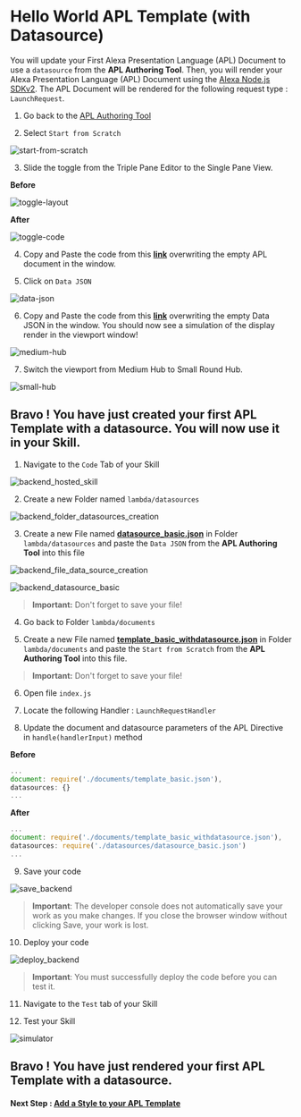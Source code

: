 # Hello World APL Template (with Datasource)

You will update your First Alexa Presentation Language (APL) Document to use a ```datasource``` from the **APL Authoring Tool**.
Then, you will render your Alexa Presentation Language (APL) Document using the [Alexa Node.js SDKv2](https://github.com/alexa/alexa-skills-kit-sdk-for-nodejs). The APL Document will be rendered for the following request type : ```LaunchRequest```.


1. Go back to the [APL Authoring Tool](https://developer.amazon.com/alexa/console/ask/displays)

2. Select `Start from Scratch`

![start-from-scratch](./images/button-start-from-scratch.png)

3. Slide the toggle from the Triple Pane Editor to the Single Pane View.

**Before**

![toggle-layout](./images/toggle-layout-view.png)

**After**

![toggle-code](./images/toggle-code-view.png)

4. Copy and Paste the code from this **[link](../lambda/custom/documents/template_basic_withdatasource.json)** overwriting the empty APL document in the window.

5. Click on `Data JSON`

![data-json](./images/data-json.png)

6. Copy and Paste the code from this **[link](../lambda/custom/datasources/datasource_basic.json)** overwriting the empty Data JSON in the window. You should now see a simulation of the display render in the viewport window!

![medium-hub](./images/hello-world-medium-hub.png)


7. Switch the viewport from Medium Hub to Small Round Hub.

![small-hub](./images/hello-world-small-hub.png)

## Bravo ! You have just created your first APL Template with a datasource. You will now use it in your Skill.

1. Navigate to the `Code` Tab of your Skill

![backend_hosted_skill](./images/backend_hosted_skill.png)

2. Create a new Folder named ```lambda/datasources```

![backend_folder_datasources_creation](./images/backend_folder_datasources_creation.png)

3. Create a new File named **[datasource_basic.json](../lambda/custom/datasources/datasource_basic.json)** in Folder ```lambda/datasources``` and paste the `Data JSON` from the **APL Authoring Tool** into this file

![backend_file_data_source_creation](./images/backend_file_data_source_creation.png)

![backend_datasource_basic](./images/backend_datasource_basic.png)

> **Important:** Don't forget to save your file!

4. Go back to Folder ```lambda/documents```

5. Create a new File named **[template_basic_withdatasource.json](../lambda/custom/documents/template_basic_withdatasource.json)** in Folder ```lambda/documents``` and paste the `Start from Scratch` from the **APL Authoring Tool** into this file.

> **Important:** Don't forget to save your file!

6. Open file ```index.js```

7. Locate the following Handler : `LaunchRequestHandler`

8. Update the document and datasource parameters of the APL Directive in ```handle(handlerInput)```  method

**Before**

```javascript
...
document: require('./documents/template_basic.json'),
datasources: {}
...
```

**After**
```javascript
...
document: require('./documents/template_basic_withdatasource.json'),
datasources: require('./datasources/datasource_basic.json')
...
```

9. Save your code

![save_backend](./images/save_backend.png)

>  **Important**: The developer console does not automatically save your work as you make changes. If you close the browser window without clicking Save, your work is lost.

10. Deploy your code

![deploy_backend](./images/deploy_backend.png)

> **Important**: You must successfully deploy the code before you can test it.

11. Navigate to the `Test` tab of your Skill

12. Test your Skill

![simulator](./images/simulator-hello-world.png)

## Bravo ! You have just rendered your first APL Template with a datasource.

#### Next Step : [Add a Style to your APL Template](./03-style.md)


